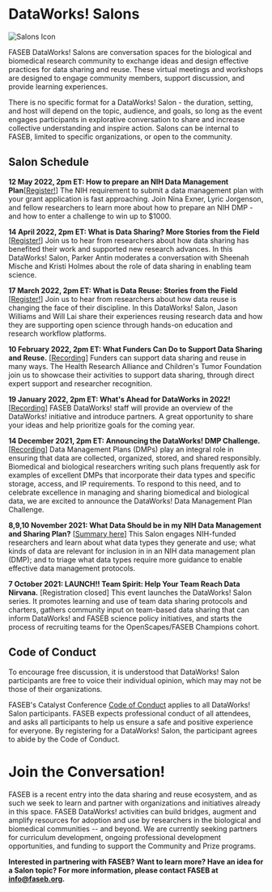 # DataWorks! Salons
![Salons Icon](https://user-images.githubusercontent.com/90872869/156241199-42332983-6188-43bc-93f4-5f6ad3f30f58.png "DataWorks! Salon Icon")

FASEB DataWorks! Salons are conversation spaces for the biological and biomedical research community to exchange ideas and design effective practices for data sharing and reuse.  These virtual meetings and workshops are designed to engage community members, support discussion, and provide learning experiences.  

There is no specific format for a DataWorks! Salon - the duration, setting, and host will depend on the topic, audience, and goals, so long as the event engages participants in explorative conversation to share and increase collective understanding and inspire action.  Salons can be internal to FASEB, limited to specific organizations, or open to the community.

## Salon Schedule

**12 May 2022, 2pm ET: How to prepare an NIH Data Management Plan**[[Register!](https://zoom.us/meeting/register/tJwqc-6pqDwjGNWpy2XQZxbGn45_G5t5SwBt)]
The NIH requirement to submit a data management plan with your grant application is fast approaching.  Join Nina Exner, Lyric Jorgenson, and fellow researchers to learn more about how to prepare an NIH DMP - and how to enter a challenge to win up to $1000.

**14 April 2022, 2pm ET: What is Data Sharing? More Stories from the Field** [[Register!](https://zoom.us/meeting/register/tJEsceyuqj8oGdNt3CeEWYmZhnz25CO-iMWg)]
Join us to hear from researchers about how data sharing has benefited their work and supported new research advances. In this DataWorks! Salon, Parker Antin moderates a conversation with Sheenah Mische and Kristi Holmes about the role of data sharing in enabling team science.

**17 March 2022, 2pm ET: What is Data Reuse: Stories from the Field** [[Register!](https://zoom.us/meeting/register/tJ0qdOGgpjsoGtP3DL_vVyWGwBm9pbktQy-p)]
Join us to hear from researchers about how data reuse is changing the face of their discipline. In this DataWorks! Salon, Jason Williams and Will Lai share their experiences reusing research data and how they are supporting open science through hands-on education and research workflow platforms. 

**10 February 2022, 2pm ET: What Funders Can Do to Support Data Sharing and Reuse.** [[Recording](https://zoom.us/rec/play/lmkB46Raj1IQ3jLfo3NBPfQ_GgNPQWDh8p-5zQKj_OIR4LcpPxcRAdvycfhxEhXqn15-RAEXBd3UDXhe.3jqO8ZPK7WiXdyBO)] 
Funders can support data sharing and reuse in many ways.  The Health Research Alliance and Children's Tumor Foundation join us to showcase their activities to support data sharing, through direct expert support and researcher recognition. 

**19 January 2022, 2pm ET: What's Ahead for DataWorks in 2022!** [[Recording](https://youtu.be/H4GcWXn9I_s)] 
FASEB DataWorks! staff will provide an overview of the DataWorks! initiative and introduce partners.  A great opportunity to share your ideas and help prioritize goals for the coming year. 

**14 December 2021, 2pm ET:  Announcing the DataWorks! DMP Challenge.** [[Recording](https://www.youtube.com/watch?v=GAm84x583Es)]
Data Management Plans (DMPs) play an integral role in ensuring that data are collected, organized, stored, and shared responsibly. Biomedical and biological researchers writing such plans frequently ask for examples of excellent DMPs that incorporate their data types and specific storage, access, and IP requirements. To respond to this need, and to celebrate excellence in managing and sharing biomedical and biological data, we are excited to announce the DataWorks! Data Management Plan Challenge.

**8,9,10 November 2021:  What Data Should be in my NIH Data Management and Sharing Plan?**  [[Summary here](https://github.com/FASEB-DataWorks/Salon/files/7706321/What.data.go.into.my.DMP.pdf)]
This Salon engages NIH-funded researchers and learn about what data types they generate and use; what kinds of data are relevant for inclusion in in an NIH data management plan (DMP); and to triage what data types require more guidance to enable effective data management protocols.  

**7 October 2021:  LAUNCH!! Team Spirit: Help Your Team Reach Data Nirvana.**  [Registration closed]
This event launches the DataWorks! Salon series.  It promotes learning and use of team data sharing protocols and charters, gathers community input on team-based data sharing that can inform DataWorks! and FASEB science policy initiatives, and starts the process of recruiting teams for the OpenScapes/FASEB Champions cohort.


## Code of Conduct

To encourage free discussion, it is understood that DataWorks! Salon participants are free to voice their individual opinion, which may may not be those of their organizations. 

FASEB's Catalyst Conference [Code of Conduct](faseb.org/Portals/2/PDFs/SRCs/SRC%20Code%20of%20Conduct.pdf) applies to all DataWorks! Salon participants. FASEB expects professional conduct of all attendees, and asks all participants to help us ensure a safe and positive experience for everyone. By registering for a DataWorks! Salon, the participant agrees to abide by the Code of Conduct.

# Join the Conversation!

FASEB is a recent entry into the data sharing and reuse ecosystem, and as such we seek to learn and partner with organizations and initiatives already in this space.  FASEB DataWorks! activities can build bridges, augment and amplify resources for adoption and use by researchers in the biological and biomedical communities -- and beyond.  We are currently seeking partners for curriculum development, ongoing professional development opportunities, and funding to support the Community and Prize programs. 

**Interested in partnering with FASEB? Want to learn more? Have an idea for a Salon topic? For more information, please contact FASEB at info@faseb.org.**

